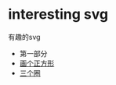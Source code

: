 # interesting svg
有趣的svg
- 第一部分
- [画个正方形](https://www.yuohei.com/interestingJs/svg/demo1.html)
- [三个圈](https://www.yuohei.com/interestingJs/svg/demo2.html)
